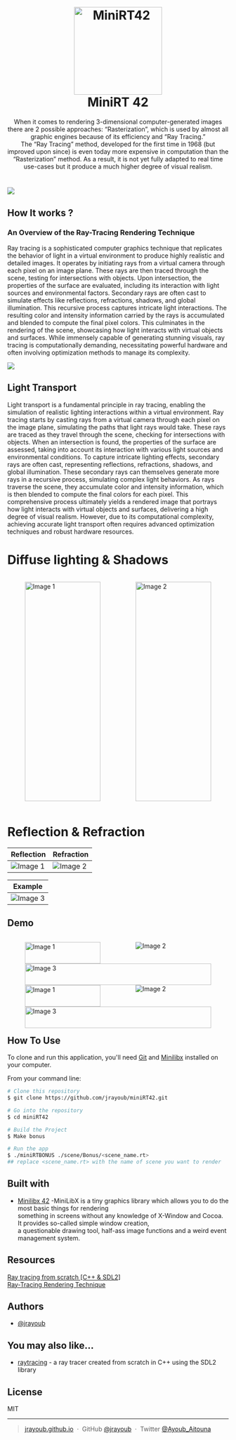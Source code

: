 <h1 align="center">
  <br>
  <a href="http://www.amitmerchant.com/electron-markdownify"><img src="https://github.com/byaliego/42-project-badges/blob/main/badges/minirtm.png?raw=true" alt="MiniRT42" width="200"></a>
  <br>
  MiniRT 42
  <br>
</h1>

<p align="center">
When it comes to rendering 3-dimensional computer-generated images there are 2 possible approaches: “Rasterization”, which is used by almost all graphic engines because
of its efficiency and “Ray Tracing.”</br>
The “Ray Tracing” method, developed for the first time in 1968 (but improved upon
since) is even today more expensive in computation than the “Rasterization” method.
As a result, it is not yet fully adapted to real time use-cases but it produce a much higher
degree of visual realism.
</p>

##

# ![](https://i.pinimg.com/originals/4c/db/2f/4cdb2f06617f18e398b3ed23a5705739.jpg)

## How It works ?

### An Overview of the Ray-Tracing Rendering Technique
Ray tracing is a sophisticated computer graphics technique that replicates the behavior of light in a virtual environment 
to produce highly realistic and detailed images. It operates by initiating rays from a virtual camera through each pixel on 
an image plane. These rays are then traced through the scene, testing for intersections with objects. Upon intersection,
the properties of the surface are evaluated, including its interaction with light sources and environmental factors.
Secondary rays are often cast to simulate effects like reflections, refractions, shadows, and global illumination. 
This recursive process captures intricate light interactions. The resulting color and intensity information carried 
by the rays is accumulated and blended to compute the final pixel colors. This culminates in the rendering of the scene, 
showcasing how light interacts with virtual objects and surfaces. While immensely capable of generating stunning visuals, 
ray tracing is computationally demanding, necessitating powerful hardware and often involving optimization methods to manage its complexity.


![](https://www.scratchapixel.com/images/ray-tracing-refresher/rt-setup2.png)

## Light Transport
Light transport is a fundamental principle in ray tracing, enabling the simulation of realistic lighting interactions within a virtual environment. Ray tracing starts by casting rays from a virtual camera through each pixel on the image plane, simulating the paths that light rays would take. These rays are traced as they travel through the scene, checking for intersections with objects. When an intersection is found, the properties of the surface are assessed, taking into account its interaction with various light sources and environmental conditions. To capture intricate lighting effects, secondary rays are often cast, representing reflections, refractions, shadows, and global illumination. These secondary rays can themselves generate more rays in a recursive process, simulating complex light behaviors. As rays traverse the scene, they accumulate color and intensity information, which is then blended to compute the final colors for each pixel. This comprehensive process ultimately yields a rendered image that portrays how light interacts with virtual objects and surfaces, delivering a high degree of visual realism. However, due to its computational complexity, achieving accurate light transport often requires advanced optimization techniques and robust hardware resources.

# Diffuse lighting & Shadows
<div style="display: flex; flex-wrap: wrap;">
  <div style="flex: 50%">
    <figure style="height: 500px">
      <img src="https://www.scratchapixel.com/images/introduction-to-ray-tracing/lightingnoshadow.gif" alt="Image 1" style="width: 100%; object-fit: fill;">
    </figure>
  </div>
  <div style="flex: 50%;">
    <figure style="height: 500px">
      <img src="https://www.scratchapixel.com/images/introduction-to-ray-tracing/lightingshadow.gif" alt="Image 2" style="width: 100%; object-fit: fill;">
    </figure>
  </div>
</div>

# Reflection & Refraction

| Reflection | Refraction |
|---------|---------|
| ![Image 1](https://www.scratchapixel.com/images/ray-tracing-refresher/rt-reflection2.gif?) | ![Image 2](https://www.scratchapixel.com/images/ray-tracing-refresher/rt-refraction2.gif?) |

| Example|
|---------|
| ![Image 3](https://github.com/jrayoub/miniRT42/blob/main/rendred_scenes/reflection.png?raw=true)


## Demo
<div style="display: flex; flex-wrap: wrap;">
  <div style="flex: 20%">
    <figure>
      <img src="https://github.com/jrayoub/miniRT42/blob/main/rendred_scenes/mt_light.png?raw=true" alt="Image 1" style="width: 100%;">
    </figure>
  </div>
  <div style="flex: 20%;">
    <figure style="">
      <img src="https://github.com/jrayoub/miniRT42/blob/main/rendred_scenes/bm.png?raw=true" alt="Image 2" style=" object-fit: fill;">
    </figure>
  </div>
    <div style="flex:100%;">
    <figure>
      <img src="https://github.com/jrayoub/miniRT42/blob/main/rendred_scenes/bmpmap.png?raw=true" alt="Image 3" style="width: 100%;">
    </figure>
  </div>
   <div style="flex: 20%">
    <figure>
      <img src="https://github.com/jrayoub/miniRT42/blob/main/rendred_scenes/checker.png?raw=true" alt="Image 1" style="width: 100%;">
    </figure>
  </div>
  <div style="flex: 20%;">
    <figure style="">
      <img src="https://github.com/jrayoub/miniRT42/blob/main/rendred_scenes/cone.png?raw=true" alt="Image 2" style=" object-fit: fill;">
    </figure>
  </div>
    <div style="flex:100%;">
    <figure>
      <img src="https://github.com/jrayoub/miniRT42/blob/main/rendred_scenes/sp.png?raw=true" alt="Image 3" style="width: 100%;">
    </figure>
  </div>
</div>

## How To Use

To clone and run this application, you'll need [Git](https://git-scm.com) and [Minilibx](https://github.com/harm-smits/42docs) installed on your computer.

From your command line:

```bash
# Clone this repository
$ git clone https://github.com/jrayoub/miniRT42.git

# Go into the repository
$ cd miniRT42

# Build the Project
$ Make bonus

# Run the app
$ ./miniRTBONUS ./scene/Bonus/<scene_name.rt>
## replace <scene_name.rt> with the name of scene you want to render 
```

## Built with 
- [Minilibx 42](http://www.w3schools.com/jquery/jquery_ref_ajax.asp) -MiniLibX is a tiny graphics library which allows you to do the most basic things for rendering
  </br>something in screens without any knowledge of X-Window and Cocoa. It provides so-called simple window creation,</br>
   a questionable drawing tool, half-ass image functions and a weird event management system.


## Resources
[Ray tracing from scratch \[C++ & SDL2\]](https://www.youtube.com/watch?v=JN5yUrJPThI)<br>
[Ray-Tracing Rendering Technique](https://www.scratchapixel.com/lessons/3d-basic-rendering/ray-tracing-overview/light-transport-ray-tracing-whitted.html)<br>

## Authors
- [@jrayoub](https://www.github.com/jrayoub)


## You may also like...

- [raytracing](https://github.com/jrayoub/raytracing) - a ray tracer created from scratch in C++ using the SDL2 library

## License

MIT

---

> [jrayoub.github.io](https://jrayoub.github.io/AyoubAitouna/) &nbsp;&middot;&nbsp;
> GitHub [@jrayoub](https://github.com/jrayoub) &nbsp;&middot;&nbsp;
> Twitter [@Ayoub_Aitouna](https://twitter.com/Ayoub_Aitouna)